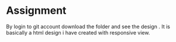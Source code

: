 # Assignment
By login to git account download the folder and see the design . It is basically a html design i have created with responsive view.
